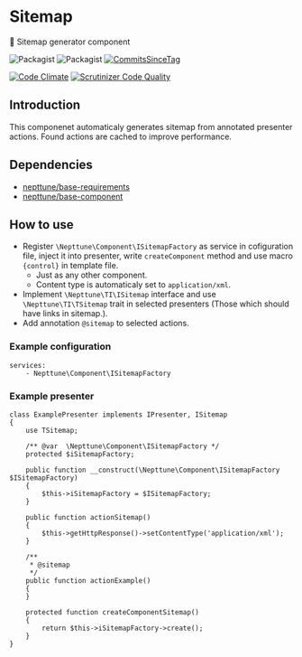 # Sitemap
:wrench: Sitemap generator component

![Packagist](https://img.shields.io/packagist/dt/nepttune/sitemap.svg)
![Packagist](https://img.shields.io/packagist/v/nepttune/sitemap.svg)
[![CommitsSinceTag](https://img.shields.io/github/commits-since/nepttune/sitemap/v1.1.1.svg?maxAge=600)]()

[![Code Climate](https://codeclimate.com/github/nepttune/sitemap/badges/gpa.svg)](https://codeclimate.com/github/nepttune/sitemap)
[![Scrutinizer Code Quality](https://scrutinizer-ci.com/g/nepttune/sitemap/badges/quality-score.png?b=master)](https://scrutinizer-ci.com/g/nepttune/sitemap/?branch=master)

## Introduction

This componenet automaticaly generates sitemap from annotated presenter actions. Found actions are cached to improve performance.

## Dependencies

- [nepttune/base-requirements](https://github.com/nepttune/base-requirements)
- [nepttune/base-component](https://github.com/nepttune/base-component)

## How to use

- Register `\Nepttune\Component\ISitemapFactory` as service in cofiguration file, inject it into presenter, write `createComponent` method and use macro `{control}` in template file.
  - Just as any other component.
  - Content type is automaticaly set to `application/xml`.
- Implement `\Nepttune\TI\ISitemap` interface and use `\Nepttune\TI\TSitemap` trait in selected presenters (Those which should have links in sitemap.).
- Add annotation `@sitemap` to selected actions.

### Example configuration

```
services:
    - Nepttune\Component\ISitemapFactory
```

### Example presenter

```
class ExamplePresenter implements IPresenter, ISitemap
{
    use TSitemap;

    /** @var  \Nepttune\Component\ISitemapFactory */
    protected $iSitemapFactory;
    
    public function __construct(\Nepttune\Component\ISitemapFactory $ISitemapFactory)
    {
        $this->iSitemapFactory = $ISitemapFactory;
    }
    
    public function actionSitemap()
    {
        $this->getHttpResponse()->setContentType('application/xml');
    }
    
    /**
     * @sitemap
     */
    public function actionExample()
    {
    }

    protected function createComponentSitemap()
    {
        return $this->iSitemapFactory->create();
    }
}
```
